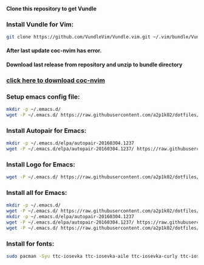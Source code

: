 #### Clone this repository to get Vundle

### Install Vundle for Vim:
```bash
git clone https://github.com/VundleVim/Vundle.vim.git ~/.vim/bundle/Vundle.vim

```
#### After last update coc-nvim has error. 
#### Download last release from repository and unzip to bundle directory

### [click here to download coc-nvim](https://github.com/neoclide/coc.nvim/archive/refs/tags/v0.0.80.zip)

### Setup emacs config file:
```bash
mkdir -p ~/.emacs.d/
wget -P ~/.emacs.d/ https://raw.githubusercontent.com/a2p1k02/dotfiles/main/init.el
```

### Install Autopair for Emacs:
```bash
mkdir -p ~/.emacs.d/elpa/autopair-20160304.1237
wget -P ~/.emacs.d/elpa/autopair-20160304.1237/ https://raw.githubusercontent.com/a2p1k02/autopair/master/autopair.el

```

### Install Logo for Emacs:
```bash
wget -P ~/.emacs.d/ https://raw.githubusercontent.com/a2p1k02/dotfiles/main/logo.txt
```

### Install all for Emacs:
```bash
mkdir -p ~/.emacs.d/
wget -P ~/.emacs.d/ https://raw.githubusercontent.com/a2p1k02/dotfiles/main/init.el
mkdir -p ~/.emacs.d/elpa/autopair-20160304.1237
wget -P ~/.emacs.d/elpa/autopair-20160304.1237/ https://raw.githubusercontent.com/a2p1k02/autopair/master/autopair.el
wget -P ~/.emacs.d/ https://raw.githubusercontent.com/a2p1k02/dotfiles/main/logo.txt
```

### Install for fonts:
```bash
sudo pacman -Syu ttc-iosevka ttc-iosevka-aile ttc-iosevka-curly ttc-iosevka-curly-slab ttc-iosevka-etoile ttc-iosevka-slab ttc-iosevka-ss01 ttc-iosevka-ss02 ttc-iosevka-ss02 ttc-iosevka-ss03 ttc-iosevka-ss04 ttc-iosevka-ss05 ttc-iosevka-ss06 ttc-iosevka-ss07 ttc-iosevka-ss08 ttc-iosevka-ss09 ttc-iosevka-ss10 ttc-iosevka-ss11 ttc-iosevka-ss12 ttc-iosevka-ss13 ttc-iosevka-ss14 ttc-iosevka-ss15 ttc-iosevka-ss16 ttc-iosevka-ss17 ttc-iosevka-ss18 ttf-font-awesome
```

<!-- ### Install wallset:
```bash
wget https://raw.githubusercontent.com/a2p1k02/dotfiles/main/wallset.sh
chmod +x wallset.sh
```

### Convert gif to mp4:
```bash
ffmpeg -f gif -i train.gif train.mp4
```
 -->
